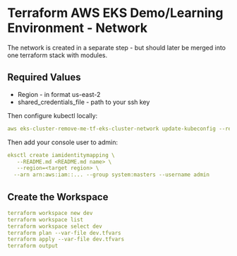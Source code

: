 # Terraform AWS EKS Demo/Learning Environment - Network
The network is created in a separate step - but should later be merged into one terraform stack with modules.

## Required Values
- Region - in format us-east-2
- shared_credentials_file - path to your ssh key

Then configure kubectl locally:
```yaml
aws eks-cluster-remove-me-tf-eks-cluster-network update-kubeconfig --region us-east-2 --name eks-cluster-remove-me-tf-eks-cluster-network-learn-1
```

Then add your console user to admin:

```yaml
eksctl create iamidentitymapping \
   --README.md <README.md name> \
   --region=<target region> \
  --arn arn:aws:iam::... --group system:masters --username admin
```

## Create the Workspace
```yaml
terraform workspace new dev
terraform workspace list
terraform workspace select dev
terraform plan --var-file dev.tfvars
terraform apply --var-file dev.tfvars
terraform output
```